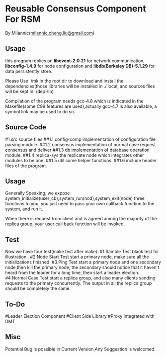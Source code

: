 Reusable Consensus Component For RSM
======================================
By Milannic(milannic.cheng.liu@gmail.com)

Usage
--------------------------------------
this program replies on **libevent-2.0.21** for network communication, **libconfig-1.4.9**  for node configuration and **libdb(Berkeley DB)-5.1.29** for data persistently store.

Please Use ./mk in the root dir to download and install the dependencies(those libraries will be installed in ./.local, and sources files will be kept in ./dep-lib)

Compilation of the program needs gcc-4.8 which is indicated in the Makefile(some C99 features are used),actually gcc-4.7 is also available, a symbol link may be used to do so.

Source Code
-----------------------------------------
#1.src
source files
##1.1 config-comp
implementation of configuration file parsing module.
##1.2 consensus
implementation of normal case request consensus and deliver
##1.3 db
implementation of database operation module.
##1.4 replica-sys
the replicate node which integrates other modules to be one.
##1.5 util
some helper functions.
##1.6 include
header files of the program.


Usage
-----------------------------------------
Generally Speaking, we expose system\_initialize(user\_cb),system\_run(nod),system\_exit(node) three functions to you, you just need to pass your own callback function to the system, and run it. 

When there is request from client and is agreed among the majority of the replica group, your user call back function will be invoked.


Test
----------------------------------------
Now we have four test(make test after make):
#1.Sample Test
blank test for illustration .
#2.Node Start Test
start a primary node, make sure all the initializations finished.
#3.Ping Test
start a primary node and one secondary node,then kill the primary node, the secondary should notice that it haven't heard from the leader for a long time, then start a leader election.
#4.Normal Case Test
start a replica group, and also many clients sending requests to the primary concurrently. The output in all the replica group should be completely the same.


To-Do
-----------------------------------------
#Leader Election Component
#Client Side Library
#Proxy Integrated with DMT


Misc
-----------------------------------------
Potential Bug is possible in Current Version,Any Suggestion is welcomed.
